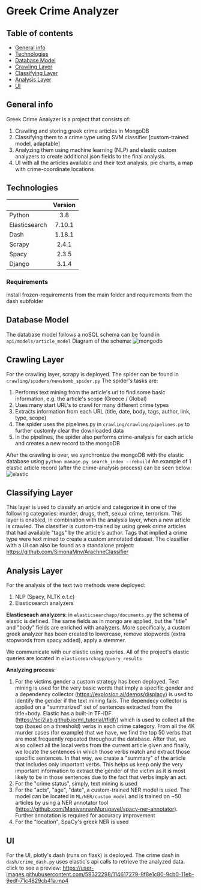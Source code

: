 # Greek Crime Analyzer

## Table of contents

* [General info](#general-info)
* [Technologies](#technologies)
* [Database Model](#database-model)
* [Crawling Layer](#crawling-layer)
* [Classifying Layer](#classifying-layer)
* [Analysis Layer](#analysis-layer)
* [UI](#ui)

## General info

Greek Crime Analyzer is a project that consists of:
1. Crawling and storing greek crime articles in MongoDB
2. Classifying them to a crime type using SVM classifier [custom-trained model, adaptable]
3. Analyzing them using machine learning (NLP) and elastic custom analyzers to create additional json fields to the final analysis.
4. UI with all the articles available and their text analysis, pie charts, a map with crime-coordinate locations

## Technologies

| |Version|
| ------------- |:-------------:|
| Python         |3.8  |
| Elasticsearch | 7.10.1|
| Dash | 1.18.1|
| Scrapy| 2.4.1|
| Spacy |2.3.5 |
| Django| 3.1.4|

### Requirements

install frozen-requirements from the main folder and requirements from the dash subfolder

## Database Model
The database model follows a noSQL schema can be found in ```api/models/article_model``` 
Diagram of the schema:
![mongodb](https://user-images.githubusercontent.com/59322298/114606705-46b88700-9ca4-11eb-9c64-557481f09c4e.PNG)

## Crawling Layer

For the crawling layer, scrapy is deployed. The spider can be found in ```crawling/spiders/newsbomb_spider.py```
The spider's tasks are:
1. Performs text mining from the article's url to find some basic information, e.g. the article's scope (Greece / Global)
2. Uses many start URL's to crawl for many different crime types
3. Extracts information from each URL (title, date, body, tags, author, link, type, scope)
4. The spider uses the pipelines.py in ```crawling/crawling/pipelines.py``` to further customly clear the downloaded data
5. In the pipelines, the spider also performs crime-analysis for each article and creates a new record to the mongoDB

After the crawling is over, we synchronize the mongoDB with the elastic database using ```python manage.py search_index --rebuild```
An example of 1 elastic article record (after the crime-analysis process) can be seen below:
![elastic](https://user-images.githubusercontent.com/59322298/114608742-ac0d7780-9ca6-11eb-83b4-65445da93177.PNG)

## Classifying Layer

This layer is used to classify an article and categorize it in one of the following categories: murder, drugs, theft, sexual crime, terrorism. This layer is enabled, in combination with the analysis layer, when a new article is crawled.
The classifier is custom-trained by using greek crime articles that had available "tags" by the article's author. Tags that implied a crime type were text mined to create a custom annotated dataset. The classifier with a UI can also be found as a standalone project: https://github.com/SimonaMnv/ArachneClassifier

## Analysis Layer

For the analysis of the text two methods were deployed:
1. NLP (Spacy, NLTK e.t.c)
2. Elasticsearch analyzers 

**Elasticseach analyzers**:
in ```elasticsearchapp/documents.py``` the schema of elastic is defined. The same fields as in mongo are applied, but the "title" and "body" fields are enriched with analyzers. More specifically, a custom greek analyzer has been created to lowercase, remove stopwords (extra stopwords from spacy added), apply a stemmer.

We communicate with our elastic using queries. All of the project's elastic queries are located in ```elasticsearchapp/query_results```

**Analyzing process**:
1. For the victims gender a custom strategy has been deployed. Text mining is used for the very basic words that imply a specific gender and a dependency collector (https://explosion.ai/demos/displacy) is used to identify the gender if the text mining fails. The dependecy collector is applied on a "summarized" set of sentences extracted from the title+body. 
Elastic has a built-in TF-IDF (https://sci2lab.github.io/ml_tutorial/tfidf/) which is used to collect all the top (based on a threshold) verbs in each crime category. From all the 4K murder cases (for example) that we have, we find the top 50 verbs that are most frequently repeated throughout the database. After that, we also collect all the local verbs from the current article given and finally, we locate the sentences in which those verbs match and extract those specific sentences. In that way, we create a "summary" of the article that includes only important verbs. This helps us keep only the very important information to extract the gender of the victim as it is most likely to be in those sentences due to the fact that verbs imply an act.
2. For the "crime status", simply, text mining is used
3. For the "acts", "age", "date", a custom-trained NER model is used. The model can be located in ```ML/NER/custom_model``` and is trained on ~50 articles by using a NER annotator tool (https://github.com/ManivannanMurugavel/spacy-ner-annotator). Further annotation is required for accuracy improvement
4. For the "location", SpaCy's greek NER is used

## UI

For the UI, plotly's dash (runs on flask) is deployed. The crime dash in ```dash/crime_dash.py``` uses elastic's api calls to retrieve the analyzed data. 
click to see a preview: https://user-images.githubusercontent.com/59322298/114617279-9f8e1c80-9cb0-11eb-9edf-71c4829cb41a.mp4

